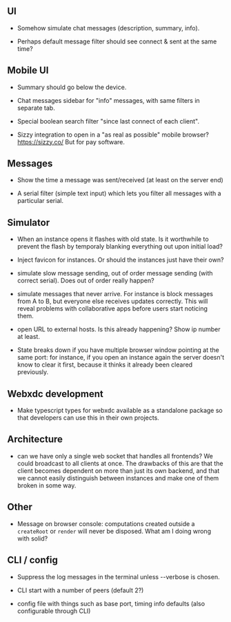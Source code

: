 ## UI

- Somehow simulate chat messages (description, summary, info).

- Perhaps default message filter should see connect & sent at the same time?

## Mobile UI

- Summary should go below the device.

- Chat messages sidebar for "info" messages, with same filters in separate tab.

- Special boolean search filter "since last connect of each client".

- Sizzy integration to open in a "as real as possible" mobile browser?
  https://sizzy.co/ But for pay software.

## Messages

- Show the time a message was sent/received (at least on the server end)

- A serial filter (simple text input) which lets you filter all messages with a
  particular serial.

## Simulator

- When an instance opens it flashes with old state. Is it worthwhile to prevent
  the flash by temporaly blanking everything out upon initial load?

- Inject favicon for instances. Or should the instances just have their own?

- simulate slow message sending, out of order message sending (with correct
  serial). Does out of order really happen?

- simulate messages that never arrive. For instance is block messages from A to
  B, but everyone else receives updates correctly. This will reveal problems
  with collaborative apps before users start noticing them.

- open URL to external hosts. Is this already happening? Show ip number at
  least.

- State breaks down if you have multiple browser window pointing at the same
  port: for instance, if you open an instance again the server doesn't know to
  clear it first, because it thinks it already been cleared previously.

## Webxdc development

- Make typescript types for webxdc available as a standalone package so that
  developers can use this in their own projects.

## Architecture

- can we have only a single web socket that handles all frontends? We could
  broadcast to all clients at once. The drawbacks of this are that the client
  becomes dependent on more than just its own backend, and that we cannot
  easily distinguish between instances and make one of them broken in some way.

## Other

- Message on browser console: computations created outside a `createRoot` or
  `render` will never be disposed. What am I doing wrong with solid?

## CLI / config

- Suppress the log messages in the terminal unless --verbose is chosen.

- CLI start with a number of peers (default 2?)

- config file with things such as base port, timing info defaults (also
  configurable through CLI)
